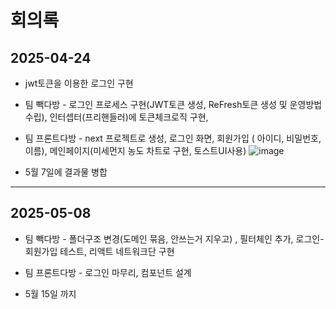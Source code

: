 회의록 
======

2025-04-24
----------
- jwt토큰을 이용한 로그인 구현

- 팀 빽다방 - 로그인 프로세스 구현(JWT토큰 생성, ReFresh토큰 생성 및 운영방법 수립), 인터셉터(프리핸들러)에 토큰체크로직 구현, 

- 팀 프론트다방 - next 프로젝트로 생성, 로그인 화면, 회원가입 ( 아이디, 비밀번호, 이름), 메인페이지(미세먼지 농도 차트로 구현, 토스트UI사용)
![image](https://github.com/user-attachments/assets/f4650bea-7da7-486a-84a8-db35e4c14e86)

- 5월 7일에 결과물 병합

----------------------------------------------------------------------

2025-05-08
----------
- 팀 빽다방 - 폴더구조 변경(도메인 묶음, 안쓰는거 지우고) , 필터체인 추가, 로그인-회원가입 테스트, 리액트 네트워크단 구현

- 팀 프론트다방 - 로그인 마무리, 컴포넌트 설계

- 5월 15일 까지 
